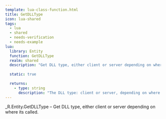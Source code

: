 ```yaml
---
template: lua-class-function.html
title: GetDLLType
icon: lua-shared
tags:
  - lua
  - shared
  - needs-verification
  - needs-example
lua:
  library: Entity
  function: GetDLLType
  realm: shared
  description: "Get DLL type, either client or server depending on where its called."
  
  static: true
  
  returns:
    - type: string
      description: "The DLL type: client or server, depending on where it's called."
---
```


<div class="lua__search__keywords">
_R.Entity.GetDLLType &#x2013; Get DLL type, either client or server depending on where its called.
</div>
